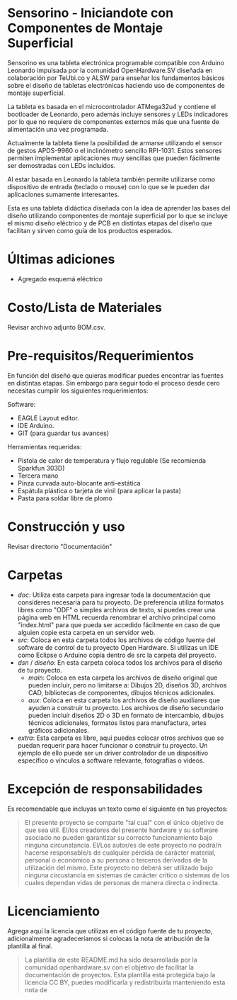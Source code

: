 ﻿Sensorino - Iniciandote con Componentes de Montaje Superficial
================================================================

Sensorino es una tableta electrónica programable compatible con
Arduino Leonardo impulsada por la comunidad OpenHardware.SV diseñada
en colaboración por TeUbi.co y ALSW para enseñar los fundamentos
básicos sobre el diseño de tabletas electrónicas haciendo uso de
componentes de montaje superficial.

La tableta es basada en el microcontrolador ATMega32u4 y contiene
el bootloader de Leonardo, pero además incluye sensores y LEDs
indicadores por lo que no requiere de componentes externos más que
una fuente de alimentación una vez programada.

Actualmente la tableta tiene la posibilidad de armarse utilizando el
sensor de gestos APDS-9960 o el inclinómetro sencillo RPI-1031. Estos
sensores permiten implementar aplicaciones muy sencillas que pueden
fácilmente ser demostradas con LEDs incluídos.

Al estar basada en Leonardo la tableta también permite utilizarse como
dispositivo de entrada (teclado o mouse) con lo que se le pueden dar
aplicaciones sumamente interesantes.

Esta es una tableta didáctica diseñada con la idea de aprender las bases
del diseño utilizando componentes de montaje superficial por lo que se
incluye el mismo diseño eléctrico y de PCB en distintas etapas del
diseño que facilitan y sirven como guía de los productos esperados.


Últimas adiciones
=================

+ Agregado esquemá eléctrico

Costo/Lista de Materiales
=========================

Revisar archivo adjunto BOM.csv.

Pre-requisitos/Requerimientos
=============================

En función del diseño que quieras modificar puedes encontrar las fuentes
en distintas etapas. Sin embargo para seguir todo el proceso desde cero
necesitas cumplir los siguientes requerimientos:

Software:

* EAGLE Layout editor.
* IDE Arduino.
* GIT (para guardar tus avances)

Herramientas requeridas:

* Pistola de calor de temperatura y flujo regulable (Se recomienda Sparkfun 303D)
* Tercera mano
* Pinza curvada auto-blocante anti-estática
* Espátula plástica o tarjeta de vinil (para aplicar la pasta)
* Pasta para soldar libre de plomo


Construcción y uso
==================

Revisar directorio "Documentación"

Carpetas
========
* *doc*: Utiliza esta carpeta para ingresar toda la documentación que consideres
necesaria para tu proyecto. De preferencia utiliza formatos libres como "ODF"
o simples archivos de texto, si puedes crear una página web en HTML recuerda
renombrar el archivo principal como "index.html" para que pueda ser accedido
fácilmente en caso de que alguien copie esta carpeta en un servidor web.
* *src*: Coloca en esta carpeta todos los archivos de código fuente del software
de control de tu proyecto Open Hardware. Si utilizas un IDE como Eclipse o Arduino
copia dentro de src la carpeta del proyecto.
* *dsn* / *diseño*: En esta carpeta coloca todos los archivos para el diseño de tu
proyecto.
  +  *main*: Coloca en esta carpeta los archivos de diseño original que pueden
incluir, pero no limitarse a: Dibujos 2D, diseños 3D, archivos CAD, bibliotecas
de componentes, dibujos técnicos adicionales.
  +  *aux*: Coloca en esta carpeta los archivos de diseño auxiliares que ayuden
a construir tu proyecto. Los archivos de diseño secundario pueden incluír diseños
2D o 3D en formato de intercambio, dibujos técnicos adicionales, formatos listos
para manufactura, artes gráficos adicionales.
* *extra*: Esta carpeta es libre, aquí puedes colocar otros archivos que se
puedan requerir para hacer funcionar o construir tu proyecto. Un ejemplo de ello
puede ser un driver controlador de un dispositivo específico o vínculos a software
relevante, fotografías o videos.

Excepción de responsabilidades
==============================

Es recomendable que incluyas un texto como el siguiente en tus proyectos:

> El presente proyecto se comparte "tal cual" con el único objetivo de que sea útil.
El/los creadores del presente hardware y su software asociado no pueden garantizar su
correcto funcionamiento bajo ninguna circunstancia. El/Los autor/es de este proyecto
no podrá/n hacerse responsable/s de cualquier pérdida de carácter material, personal o
económico a su persona o terceros derivados de la utilización del mismo. Este proyecto
no deberá ser utilizado bajo ninguna circustancia en sistemas de carácter crítico
o sistemas de los cuales dependan vidas de personas de manera directa o indirecta.


Licenciamiento
==============

Agrega aquí la licencia que utilizas en el código fuente de tu proyecto, adicionalmente
agradeceríamos si colocas la nota de atribución de la plantilla al final.

> La plantilla de este README.md ha sido desarrollada por la comunidad openhardware.sv
con el objetivo de facilitar la documentación de proyectos. Esta plantilla está protegida
bajo la licencia CC BY, puedes modificarla y redistribuirla manteniendo esta nota de
